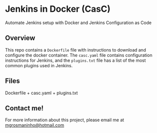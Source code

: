 # Jenkins in Docker (CasC)

Automate Jenkins setup with Docker and Jenkins Configuration as Code

## Overview

This repo contains a `Dockerfile` file with instructions to download and configure the docker container. The `casc.yaml` file contains configuration instructions for Jenkins, and the `plugins.txt` file has a list of the most common plugins used in Jenkins.

## Files

Dockerfile + casc.yaml + plugins.txt

## Contact me!

For more information about this project, please email me at mgrosmaninho@hotmail.com
